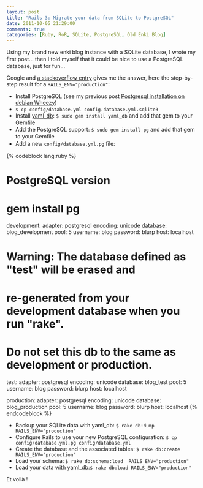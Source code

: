 ```yaml
---
layout: post
title: "Rails 3: Migrate your data from SQLite to PostgreSQL"
date: 2011-10-05 21:29:00
comments: true
categories: [Ruby, RoR, SQLite, PostgreSQL, Old Enki Blog]
---
```

Using my brand new enki blog instance with a SQLite database, I wrote my ﬁrst post… then I told myself that it could be nice to use a PostgreSQL database, just for fun…

Google and [a stackoverflow entry](http://stackoverflow.com/questions/1670154/convert-a-ruby-on-rails-app-from-sqlite-to-mysql) gives me the answer, here the step-by-step result for a `RAILS_ENV="production"`:

* Install PostgreSQL (see my previous post [Postgresql installation on debian Wheezy](http://blog.renaud.io/2011/10/05/postgresql-installation-on-debian-wheezy))
* `$ cp config/database.yml config.database.yml.sqlite3`
* Install [yaml_db](https://github.com/ludicast/yaml_db#readme): `$ sudo gem install yaml_db` and add that gem to your Gemﬁle
* Add the PostgreSQL support: `$ sudo gem install pg` and add that gem to your Gemﬁle
* Add a new `config/database.yml.pg` ﬁle:

{% codeblock lang:ruby %}
# PostgreSQL version
#   gem install pg
development:
  adapter: postgresql
  encoding: unicode
  database: blog_development
  pool: 5
  username: blog
  password: blurp
  host: localhost

# Warning: The database defined as "test" will be erased and
# re-generated from your development database when you run "rake".
# Do not set this db to the same as development or production.
test:
  adapter: postgresql
  encoding: unicode
  database: blog_test
  pool: 5
  username: blog
  password: blurp
  host: localhost

production:
  adapter: postgresql
  encoding: unicode
  database: blog_production
  pool: 5
  username: blog
  password: blurp
  host: localhost
{% endcodeblock %}

* Backup your SQLite data with yaml_db: `$ rake db:dump RAILS_ENV="production"`
* Configure Rails to use your new PostgreSQL configuration: `$ cp config/database.yml.pg config/database.yml`
* Create the database and the associated tables: `$ rake db:create RAILS_ENV="production"`
* Load your schema: `$ rake db:schema:load  RAILS_ENV="production"`
* Load your data with yaml_db:`$ rake db:load RAILS_ENV="production"`

Et voilà !
